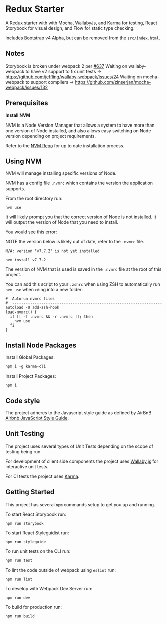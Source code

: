 # Redux Starter

A Redux starter with with Mocha, WallabyJs, and Karma for testing, React Storybook for visual design, and Flow for static type checking.

Includes Bootstrap v4 Alpha, but can be removed from the `src/index.html`.

## Notes

Storybook is broken under webpack 2 per [#637](https://github.com/storybooks/react-storybook/pull/637)
Waiting on wallaby-webpack to have v2 support to fix unit tests -> https://github.com/jeffling/wallaby-webpack/issues/24
Waiting on mocha-webpack to support compilers -> https://github.com/zinserjan/mocha-webpack/issues/132

## Prerequisites

**Install NVM**

NVM is a Node Version Manager that allows a system to have more than one version of Node installed, and also allows easy switching on Node version depending on project requirements.

Refer to the [NVM Repo](https://github.com/creationix/nvm#installation) for up to date installation process.

## Using NVM

NVM will manage installing specific versions of Node.

NVM has a config file `.nvmrc` which contains the version the application supports.

From the root directory run:

```
nvm use
```

It will likely prompt you that the correct version of Node is not installed. It will output the version of Node that you need to install.

You would see this error:

NOTE the version below is likely out of date, refer to the `.nvmrc` file.

```
N/A: version "v7.7.2" is not yet installed
```

```
nvm install v7.7.2
```

The version of NVM that is used is saved in the `.nvmrc` file at the root of this project.

You can add this script to your `.zshrc` when using ZSH to automatically run `nvm use` when `cd`ing into a new folder:

```
#  Autorun nvmrc files
#  -------------------------------------------------------------------
autoload -U add-zsh-hook
load-nvmrc() {
  if [[ -f .nvmrc && -r .nvmrc ]]; then
    nvm use
  fi
}
```

## Install Node Packages

Install Global Packages:

```
npm i -g karma-cli
```

Install Project Packages:

```
npm i
```

## Code style

The project adheres to the Javascript style guide as defined by AirBnB [Airbnb JavaScript Style Guide](https://github.com/airbnb/javascript).

## Unit Testing

The project uses several types of Unit Tests depending on the scope of testing being run.

For development of client side components the project uses [Wallaby.js](https://wallabyjs.com/) for interactive unit tests.

For CI tests the project uses [Karma](https://karma-runner.github.io/1.0/index.html).

## Getting Started

This project has several `npm` commands setup to get you up and running.

To start React Storybook run:

```
npm run storybook
```

To start React Styleguidist run:

```
npm run styleguide
```

To run unit tests on the CLI run:

```
npm run test
```

To lint the code outside of webpack using `eslint` run:

```
npm run lint
```

To develop with Webpack Dev Server run:

```
npm run dev
```

To build for production run:

```
npm run build
```
